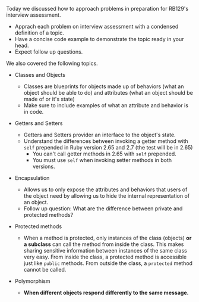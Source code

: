 Today we discussed how to approach problems in preparation for RB129's interview assessment.

- Apprach each problem on interview assessment with a condensed definition of a topic.
- Have a concise code example to demonstrate the topic ready in your head.
- Expect follow up questions.

We also covered the following topics.

* Classes and Objects
  * Classes are blueprints for objects made up of behaviors (what an object should be able to do) and attributes (what an object should be made of or it's state)
  * Make sure to include examples of what an attribute and behavior is in code.
* Getters and Setters
  * Getters and Setters provider an interface to the object's state.
  * Understand the differences between invoking a getter method with `self` prepended in Ruby version 2.65 and 2.7 (the test will be in 2.65)
    * You can't call getter methods in 2.65 with `self` prepended.
    * You must use `self` when invoking setter methods in both versions.
* Encapsulation
  * Allows us to only expose the attributes and behaviors that users of the object need by allowing us to hide the internal representation of an object.
  * Follow up question: What are the difference between private and protected methods?

* Protected methods
  * When a method is protected, only instances of the class (objects) **or a subclass** can call the method from inside the class. This makes sharing sensitive information between instances of the same class very easy. From inside the class, a protected method is accessible just like `public` methods. From outside the class, a `protected` method cannot be called. 
* Polymorphism
  * **When different objects respond differently to the same message.**